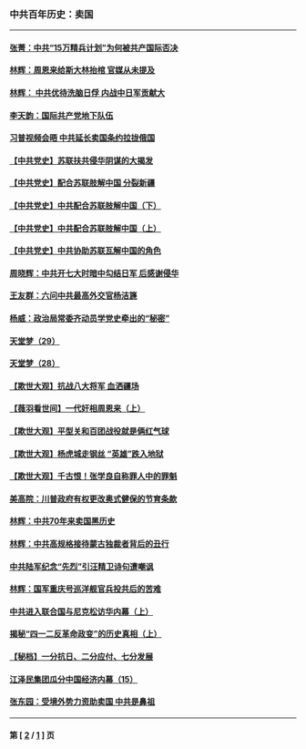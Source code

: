 ### 中共百年历史：卖国
---
#### [张菁：中共“15万精兵计划”为何被共产国际否决](../../pages/nf1176117/n13967677.md?04120430) 
#### [林辉：周恩来给斯大林抬棺 官媒从未提及](../../pages/nf1176117/n13961173.md?04120430) 
#### [林辉： 中共优待洗脑日俘 内战中日军贡献大](../../pages/nf1176117/n13624644.md?04120430) 
#### [李天韵：国际共产党地下队伍](../../pages/nf1176117/n13611808.md?04120430) 
#### [习普视频会晤 中共延长卖国条约拉拢俄国](../../pages/nf1176117/n13060971.md?04120430) 
#### [【中共党史】苏联扶共侵华阴谋的大揭发](../../pages/nf1176117/n13056050.md?04120430) 
#### [【中共党史】配合苏联肢解中国 分裂新疆](../../pages/nf1176117/n13040700.md?04120430) 
#### [【中共党史】中共配合苏联肢解中国（下）](../../pages/nf1176117/n13035660.md?04120430) 
#### [【中共党史】中共配合苏联肢解中国（上）](../../pages/nf1176117/n13030262.md?04120430) 
#### [【中共党史】中共协助苏联瓦解中国的角色](../../pages/nf1176117/n13018109.md?04120430) 
#### [周晓辉：中共开七大时暗中勾结日军 后感谢侵华](../../pages/nf1176117/n12921960.md?04120430) 
#### [王友群：六问中共最高外交官杨洁篪](../../pages/nf1176117/n12836495.md?04120430) 
#### [杨威：政治局常委齐动员学党史牵出的“秘密”](../../pages/nf1176117/n12764642.md?04120430) 
#### [天堂梦（29）](../../pages/nf1176117/n12408465.md?04120430) 
#### [天堂梦（28）](../../pages/nf1176117/n12408309.md?04120430) 
#### [【欺世大观】抗战八大将军 血洒疆场](../../pages/nf1176117/n12357044.md?04120430) 
#### [【薇羽看世间】一代奸相周恩来（上）](../../pages/nf1176117/n12401109.md?04120430) 
#### [【欺世大观】平型关和百团战役就是俩红气球](../../pages/nf1176117/n12359157.md?04120430) 
#### [【欺世大观】杨虎城走钢丝 “英雄”跌入地狱](../../pages/nf1176117/n12358840.md?04120430) 
#### [【欺世大观】千古恨！张学良自称罪人中的罪魁](../../pages/nf1176117/n12358629.md?04120430) 
#### [美高院：川普政府有权更改奥式健保的节育条款](../../pages/nf1176117/n12242171.md?04120430) 
#### [林辉：中共70年来卖国黑历史](../../pages/nf1176117/n11552181.md?04120430) 
#### [林辉：中共高规格接待蒙古独裁者背后的丑行](../../pages/nf1176117/n11225005.md?04120430) 
#### [中共陆军纪念“先烈”引汪精卫诗句遭嘲讽](../../pages/nf1176117/n11153345.md?04120430) 
#### [林辉：国军重庆号巡洋舰官兵投共后的苦难](../../pages/nf1176117/n10997801.md?04120430) 
#### [中共进入联合国与尼克松访华内幕（上）](../../pages/nf1176117/n10138788.md?04120430) 
#### [揭秘“四一二反革命政变”的历史真相（上）](../../pages/nf1176117/n9996650.md?04120430) 
#### [【秘档】一分抗日、二分应付、七分发展](../../pages/nf1176117/n9331484.md?04120430) 
#### [江泽民集团瓜分中国经济内幕（15）](../../pages/nf1176117/n9268584.md?04120430) 
#### [张东园：受境外势力资助卖国 中共是鼻祖](../../pages/nf1176117/n9272480.md?04120430) 

---
#### 第 [ [2](./2.md?04120430) / [1](./1.md?04120430) ] 页
